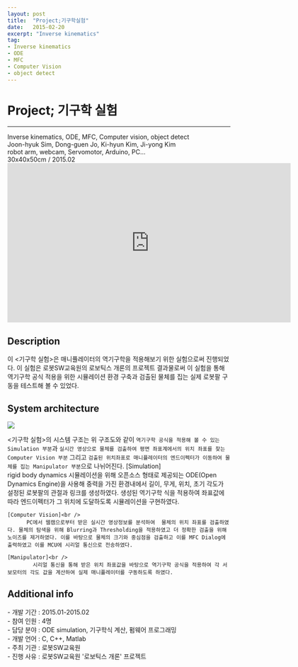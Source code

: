 ```yaml
---
layout: post
title:  "Project;기구학실험"
date:   2015-02-20
excerpt: "Inverse kinematics"
tag:
- Inverse kinematics
- ODE
- MFC
- Computer Vision
- object detect
---
```

# Project; 기구학 실험
<hr />
Inverse kinematics, ODE, MFC, Computer vision, object detect<br />
Joon-hyuk Sim, Dong-guen Jo, Ki-hyun Kim, Ji-yong Kim<br />
robot arm, webcam, Servomotor, Arduino, PC...<br />
30x40x50cm / 2015.02<br />

<iframe width="640" height="360" src="https://www.youtube-nocookie.com/embed/kyxQfYJJBLQ?controls=0&amp;showinfo=0" frameborder="0" allowfullscreen></iframe>

<h2> Description</h2>
  이 <기구학 실험>은 매니퓰레이터의 역기구학을 적용해보기 위한 실험으로써 진행되었다. 이 실험은 로봇SW교육원의 로보틱스 개론의 프로젝트 결과물로써 이 실험을 통해 역기구학 공식 적용을 위한 시뮬레이션 환경 구축과 검출된 물체를 집는 실제 로봇팔 구동을 테스트해 볼 수 있었다.

<h2> System architecture</h2>

<a href="{{ site.url }}/images/manipulator_sys.png"><img src="{{ site.url }}/images/manipulator_sys.png"></a> 

 <기구학 실험>의 시스템 구조는 위 구조도와 같이 `역기구학 공식을 적용해 볼 수 있는 Simulation 부분`과 `실시간 영상으로 물체를 검출하여 평면 좌표계에서의 위치 좌표를 찾는 Computer Vision 부분` 그리고 `검출된 위치좌표로 매니퓰레이터의 엔드이펙터가 이동하여 물체를 집는 Manipulator 부분`으로 나뉘어진다.
 	[Simulation]<br />
 		  rigid body dynamics 시뮬레이션을 위해 오픈소스 형태로 제공되는 ODE(Open Dynamics Engine)을 사용해 중력을 가진 환경내에서 길이, 무게, 위치, 초기 각도가 설정된 로봇팔의 관절과 링크를 생성하였다. 생성된 역기구학 식을 적용하여 좌표값에 따라 엔드이펙터가 그 위치에 도달하도록 시뮬레이션을 구현하였다.

	[Computer Vision]<br />
		  PC에서 웹캠으로부터 받은 실시간 영상정보를 분석하여  물체의 위치 좌표를 검출하였다. 물체의 탐색을 위해 Blurring과 Thresholding을 적용하였고 더 정확한 검출을 위해 노이즈를 제거하였다. 이를 바탕으로 물체의 크기와 중심점을 검출하고 이를 MFC Dialog에 출력하였고 이를 MCU에 시리얼 통신으로 전송하였다.

	[Manipulator]<br />
		    시리얼 통신을 통해 받은 위치 좌표값을 바탕으로 역기구학 공식을 적용하여 각 서보모터의 각도 값을 계산하여 실제 매니퓰레이터를 구동하도록 하였다.

<h2> Additional info</h2>
	- 개발 기간		:     2015.01-2015.02<br />
	- 참여 인원		:     4명<br />
	- 담당 분야		:     ODE simulation, 기구학식 계산, 펌웨어 프로그래밍<br />
	- 개발 언어		:     C, C++, Matlab<br />
	- 주최 기관		:     로봇SW교육원<br />
	- 진행 사유		:     로봇SW교육원 '로보틱스 개론' 프로젝트<br />